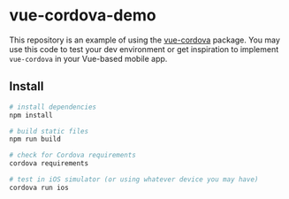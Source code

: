 # vue-cordova-demo

This repository is an example of using the [vue-cordova](https://www.npmjs.com/package/vue-cordova) package. You may use this code to test your dev environment or get inspiration to implement `vue-cordova` in your Vue-based mobile app.

## Install

``` bash
# install dependencies
npm install

# build static files
npm run build

# check for Cordova requirements
cordova requirements

# test in iOS simulator (or using whatever device you may have)
cordova run ios
```

